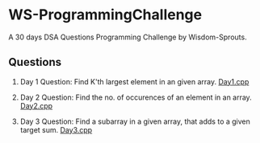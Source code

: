 # WS-ProgrammingChallenge
A 30 days DSA Questions Programming Challenge by Wisdom-Sprouts.

## Questions

1. Day 1 Question: Find K'th largest element in an given array.
   [Day1.cpp](https://github.com/Shreeyash01/WS-ProgrammingChallenge/blob/main/Day1.cpp)

2. Day 2 Question: Find the no. of occurences of an element in an array.
   [Day2.cpp](https://github.com/Shreeyash01/WS-ProgrammingChallenge/blob/main/Day2.cpp)

3. Day 3 Question: Find a subarray in a given array, that adds to a given target sum.
   [Day3.cpp](https://github.com/Shreeyash01/WS-ProgrammingChallenge/blob/main/Day3.cpp)
